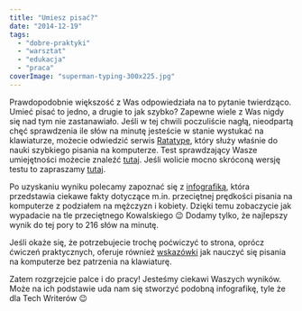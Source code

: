 ```yaml
---
title: "Umiesz pisać?"
date: "2014-12-19"
tags:
  - "dobre-praktyki"
  - "warsztat"
  - "edukacja"
  - "praca"
coverImage: "superman-typing-300x225.jpg"
---
```


Prawdopodobnie większość z Was odpowiedziała na to pytanie twierdząco. Umieć
pisać to jedno, a drugie to jak szybko? Zapewne wiele z Was nigdy się nad tym
nie zastanawiało. Jeśli w tej chwili poczuliście nagłą, nieodpartą chęć
sprawdzenia ile słów na minutę jesteście w stanie wystukać na klawiaturze,
możecie odwiedzić serwis [Ratatype](http://www.ratatype.com/), który służy
właśnie do nauki szybkiego pisania na komputerze. Test sprawdzający Wasze
umiejętności możecie znaleźć [tutaj](http://www.ratatype.com/typing-test/).
Jeśli wolicie mocno skróconą wersję testu to zapraszamy
[tutaj](http://www.ratatype.com/?start=1).

Po uzyskaniu wyniku polecamy zapoznać się z
[infografiką](http://www.ratatype.com/learn/average-typing-speed/), która
przedstawia ciekawe fakty dotyczące m.in. przeciętnej prędkości pisania na
komputerze z podziałem na mężczyzn i kobiety. Dzięki temu zobaczycie jak
wypadacie na tle przeciętnego Kowalskiego 😉 Dodamy tylko, że najlepszy wynik do
tej pory to 216 słów na minutę.

Jeśli okaże się, że potrzebujecie trochę poćwiczyć to strona, oprócz ćwiczeń
praktycznych, oferuje również [wskazówki](http://www.ratatype.com/learn/) jak
nauczyć się pisania na komputerze bez patrzenia na klawiaturę.

Zatem rozgrzejcie palce i do pracy! Jesteśmy ciekawi Waszych wyników. Może na
ich podstawie uda nam się stworzyć podobną infografikę, tyle że dla Tech
Writerów 😉
